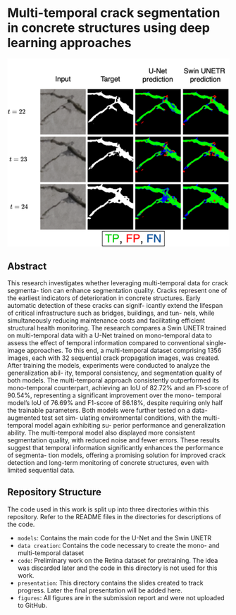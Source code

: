 # Multi-temporal crack segmentation in concrete structures using deep learning approaches

![](crack_prop.png)

## Abstract

This research investigates whether leveraging multi-temporal data for crack segmenta- tion can enhance segmentation quality. Cracks represent one of the earliest indicators of deterioration in concrete structures. Early automatic detection of these cracks can signif- icantly extend the lifespan of critical infrastructure such as bridges, buildings, and tun- nels, while simultaneously reducing maintenance costs and facilitating efficient structural health monitoring. The research compares a Swin UNETR trained on multi-temporal data with a U-Net trained on mono-temporal data to assess the effect of temporal information compared to conventional single-image approaches. To this end, a multi-temporal dataset comprising 1356 images, each with 32 sequential crack propagation images, was created. After training the models, experiments were conducted to analyze the generalization abil- ity, temporal consistency, and segmentation quality of both models. The multi-temporal approach consistently outperformed its mono-temporal counterpart, achieving an IoU of 82.72% and an F1-score of 90.54%, representing a significant improvement over the mono- temporal model’s IoU of 76.69% and F1-score of 86.18%, despite requiring only half the trainable parameters. Both models were further tested on a data-augmented test set sim- ulating environmental conditions, with the multi-temporal model again exhibiting su- perior performance and generalization ability. The multi-temporal model also displayed more consistent segmentation quality, with reduced noise and fewer errors. These results suggest that temporal information significantly enhances the performance of segmenta- tion models, offering a promising solution for improved crack detection and long-term monitoring of concrete structures, even with limited sequential data.

## Repository Structure
The code used in this work is split up into three directories within this repository. Refer to the README files in the directories for descriptions of the code.

- `models`: Contains the main code for the U-Net and the Swin UNETR
- `data creation`: Contains the code necessary to create the mono- and multi-temporal dataset
- `code`: Preliminary work on the Retina dataset for pretraining. The idea was discarded later and the code in this directory is not used for this work.
- `presentation`: This directory contains the slides created to track progress. Later the final presentation will be added here.
- `figures`: All figures are in the submission report and were not uploaded to GitHub.



